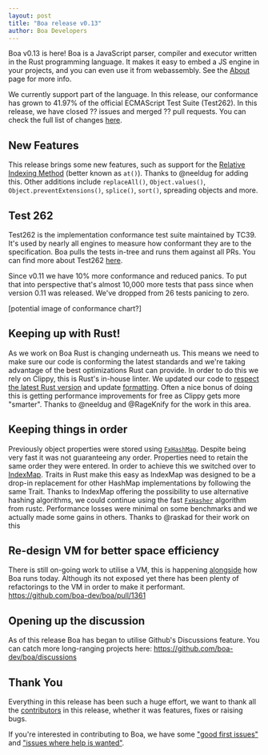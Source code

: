 ```yaml
---
layout: post
title: "Boa release v0.13"
author: Boa Developers
---
```


Boa v0.13 is here! Boa is a JavaScript parser, compiler and executor written in the Rust programming language. It makes it easy to embed a JS engine in your projects, and you can even use it from webassembly. See the [About](/about) page for more info.

We currently support part of the language. In this release, our conformance has grown to 41.97% of the official ECMAScript Test Suite (Test262). In this release, we have closed ?? issues and merged ?? pull requests. You can check the full list of changes [here](https://github.com/boa-dev/boa/blob/v0.13/CHANGELOG.md).

## New Features

This release brings some new features, such as support for the [Relative Indexing Method](https://developer.mozilla.org/en-US/docs/Web/JavaScript/Reference/Global_Objects/Array/at) (better known as `at()`). Thanks to @neeldug for adding this. Other additions include `replaceAll()`, `Object.values()`, `Object.preventExtensions()`, `splice()`, `sort()`, spreading objects and more.

## Test 262

Test262 is the implementation conformance test suite maintained by TC39. It's used by nearly all engines to measure how conformant they are to the specification. Boa pulls the tests in-tree and runs them against all PRs. You can find more about Test262 [here](https://github.com/tc39/test262).

Since v0.11 we have 10% more conformance and reduced panics. To put that into perspective that's almost 10,000 more tests that pass since when version 0.11 was released. We've dropped from 26 tests panicing to zero.

[potential image of conformance chart?]

## Keeping up with Rust!

As we work on Boa Rust is changing underneath us. This means we need to make sure our code is conforming the latest standards and we're taking advantage of the best optimizations Rust can provide. In order to do this we rely on Clippy, this is Rust's in-house linter. We updated our code to [respect the latest Rust version](https://github.com/boa-dev/boa/pull/1352) and update [formatting](https://github.com/boa-dev/boa/pull/1356). Often a nice bonus of doing this is getting performance improvements for free as Clippy gets more "smarter". Thanks to @neeldug and @RageKnify for the work in this area.

## Keeping things in order

Previously object properties were stored using [`FxHashMap`](https://docs.rs/rustc-hash/1.1.0/rustc_hash/type.FxHashMap.html). Despite being very fast it was not guaranteeing any order. Properties need to retain the same order they were entered. In order to achieve this we switched over to [IndexMap](https://docs.rs/indexmap/1.7.0/indexmap/). Traits in Rust make this easy as IndexMap was designed to be a drop-in replacement for other HashMap implementations by following the same Trait. Thanks to IndexMap offering the possibility to use alternative hashing algorithms, we could continue using the fast [`FxHasher`](https://docs.rs/rustc-hash/1.1.0/rustc_hash/struct.FxHasher.html) algorithm from rustc. Performance losses were minimal on some benchmarks and we actually made some gains in others. Thanks to @raskad for their work on this

## Re-design VM for better space efficiency

There is still on-going work to utilise a VM, this is happening [alongside](https://github.com/boa-dev/boa/blob/master/docs/vm.md#state-of-play) how Boa runs today. Although its not exposed yet there has been plenty of refactorings to the VM in order to make it performant. https://github.com/boa-dev/boa/pull/1361

## Opening up the discussion

As of this release Boa has began to utilise Github's Discussions feature. You can catch more long-ranging projects here:
https://github.com/boa-dev/boa/discussions

## Thank You

Everything in this release has been such a huge effort, we want to thank all the [contributors](https://github.com/boa-dev/boa/graphs/contributors?from=2021-06-01&to=2021-09-26&type=c) in this release, whether it was features, fixes or raising bugs.

If you're interested in contributing to Boa, we have some ["good first issues"](https://github.com/boa-dev/boa/issues?q=is%3Aopen+is%3Aissue+label%3A%22good+first+issue%22) and ["issues where help is wanted"](https://github.com/boa-dev/boa/issues?q=is%3Aopen+is%3Aissue+label%3A%22help+wanted%22).
